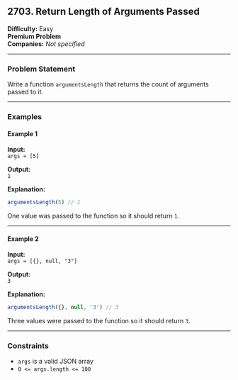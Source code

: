 ## 2703. Return Length of Arguments Passed

**Difficulty:** Easy  
**Premium Problem**  
**Companies:** _Not specified_

---

### Problem Statement

Write a function `argumentsLength` that returns the count of arguments passed to it.

---

### Examples

#### Example 1

**Input:**  
`args = [5]`

**Output:**  
`1`

**Explanation:**

```javascript
argumentsLength(5) // 1
```

One value was passed to the function so it should return `1`.

---

#### Example 2

**Input:**  
`args = [{}, null, "3"]`

**Output:**  
`3`

**Explanation:**

```javascript
argumentsLength({}, null, '3') // 3
```

Three values were passed to the function so it should return `3`.

---

### Constraints

- `args` is a valid JSON array
- `0 <= args.length <= 100`
